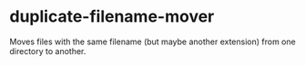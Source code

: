 # duplicate-filename-mover
 Moves files with the same filename (but maybe another extension) from one directory to another.
